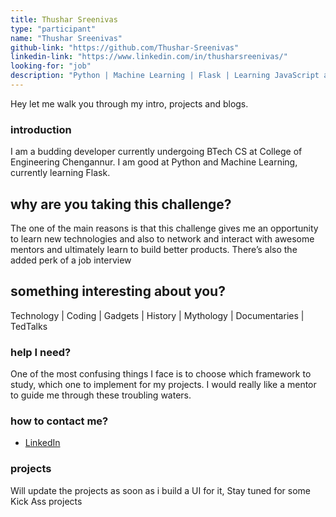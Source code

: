 ```yaml
---
title: Thushar Sreenivas
type: "participant"
name: "Thushar Sreenivas"
github-link: "https://github.com/Thushar-Sreenivas"
linkedin-link: "https://www.linkedin.com/in/thusharsreenivas/"
looking-for: "job"
description: "Python | Machine Learning | Flask | Learning JavaScript and React"
---
```


Hey let me walk you through my intro, projects and blogs.

### introduction

I am a budding developer currently undergoing BTech CS at College of Engineering Chengannur. I am good at Python and Machine Learning, currently learning Flask.

## why are you taking this challenge?

The one of the main reasons is that this challenge gives me an opportunity to learn new technologies and also to network and interact with awesome mentors and ultimately learn to build better products. There’s also the added perk of a job interview

## something interesting about you?

Technology | Coding | Gadgets |  History | Mythology | Documentaries | TedTalks 

### help I need?

One of the most confusing things I face is to choose which framework to study, which one to implement for my projects. I would really like a mentor to guide me through these troubling waters.

### how to contact me?

- [LinkedIn](https://www.linkedin.com/in/thusharsreenivas/)

### projects

Will update the projects as soon as i build a UI for it, Stay tuned for some Kick Ass projects